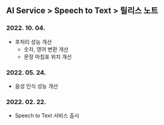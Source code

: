 ## AI Service > Speech to Text > 릴리스 노트

### 2022. 10. 04.
* 후처리 성능 개선
  * 숫자, 영어 변환 개선
  * 문장 마침표 위치 개선

### 2022. 05. 24.
* 음성 인식 성능 개선

### 2022. 02. 22.
* Speech to Text 서비스 출시